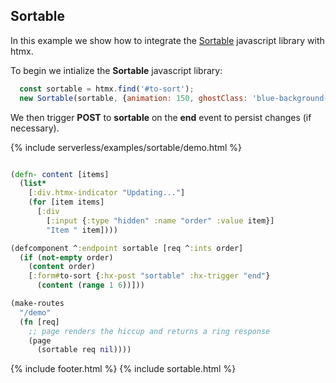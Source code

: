 ## Sortable
In this example we show how to integrate the [Sortable](https://sortablejs.github.io/Sortable/) javascript library with htmx.

To begin we intialize the **Sortable** javascript library:

```javascript
  const sortable = htmx.find('#to-sort');
  new Sortable(sortable, {animation: 150, ghostClass: 'blue-background-class'});
```

We then trigger **POST** to **sortable** on the **end** event to persist changes (if necessary).

{% include serverless/examples/sortable/demo.html %}

```clojure

(defn- content [items]
  (list*
    [:div.htmx-indicator "Updating..."]
    (for [item items]
      [:div
        [:input {:type "hidden" :name "order" :value item}]
        "Item " item])))

(defcomponent ^:endpoint sortable [req ^:ints order]
  (if (not-empty order)
    (content order)
    [:form#to-sort {:hx-post "sortable" :hx-trigger "end"}
      (content (range 1 6))]))

(make-routes
  "/demo"
  (fn [req]
    ;; page renders the hiccup and returns a ring response
    (page
      (sortable req nil))))
```

{% include footer.html %}
{% include sortable.html %}
